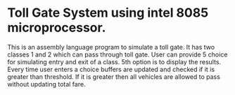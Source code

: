 # Toll Gate System using intel 8085 microprocessor.
This is an assembly language program to simulate a toll gate. It has two classes 1 and 2 which can pass through toll gate. User can provide 5 choice for simulating entry and exit of a class. 5th option is to display the results. Every time user enters a choice buffers are updated and checked if it is greater than threshold. If it is greater then all vehicles are allowed to pass without updating total fare. 
